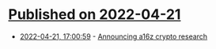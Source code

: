 # [Published on 2022-04-21](index.md)

* [2022-04-21, 17:00:59](https://news.ycombinator.com/item?id=31112043) - [Announcing a16z crypto research](https://a16z.com/2022/04/21/announcing-a16z-crypto-research/)
